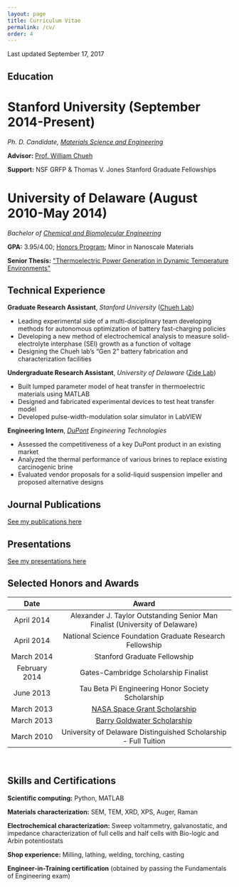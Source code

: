 ```yaml
---
layout: page
title: Curriculum Vitae
permalink: /cv/
order: 4
---
```

Last updated September 17, 2017

## Education

# Stanford University (September 2014-Present)

*Ph. D. Candidate, [Materials Science and Engineering](http://mse.stanford.edu/)*

**Advisor:** [Prof. William Chueh](http://chuehlab.stanford.edu)

**Support:** NSF GRFP & Thomas V. Jones Stanford Graduate Fellowships

# University of Delaware (August 2010-May 2014)

*Bachelor of [Chemical and Biomolecular Engineering](http://cbe.udel.edu)*

**GPA:** 3.95/4.00; [Honors Program](http://honors.udel.edu/); Minor in Nanoscale Materials

**Senior Thesis:** ["Thermoelectric Power Generation in Dynamic Temperature Environments"](http://udspace.udel.edu/bitstream/handle/19716/13231/Attia%2c%20Peter.pdf?sequence=1&isAllowed=y)

## Technical Experience

**Graduate Research Assistant**, *Stanford University* ([Chueh Lab](http://chuehlab.stanford.edu))
* Leading experimental side of a multi-disciplinary team developing methods for autonomous optimization of battery fast-charging policies
* Developing a new method of electrochemical analysis to measure solid-electrolyte interphase (SEI) growth as a function of voltage
* Designing the Chueh lab’s “Gen 2” battery fabrication and characterization facilities

**Undergraduate Research Assistant**, *University of Delaware* ([Zide Lab](http://www.zidelab.org/))
* Built lumped parameter model of heat transfer in thermoelectric materials using MATLAB
* Designed and fabricated experimental devices to test heat transfer model
* Developed pulse-width-modulation solar simulator in LabVIEW

**Engineering Intern**, *[DuPont](http://www.dupont.com) Engineering Technologies*
* Assessed the competitiveness of a key DuPont product in an existing market
* Analyzed the thermal performance of various brines to replace existing carcinogenic brine
* Evaluated vendor proposals for a solid-liquid suspension impeller and proposed alternative designs

## Journal Publications

[See my publications here](/publications)

## Presentations

[See my presentations here](/presentations)

## Selected Honors and Awards

<table style="width:100%">
  <thead>
    <tr>
      <th>Date</th>
      <th>Award</th>
    </tr>
  </thead>
  <tbody>
  	<tr>
      <td style="text-align:center">April 2014</td>
      <td style="text-align:center">Alexander J. Taylor Outstanding Senior Man Finalist (University of Delaware) </td>
    </tr>
    <tr>
      <td style="text-align:center">April 2014</td>
      <td style="text-align:center">National Science Foundation Graduate Research Fellowship </td>
    </tr>
    <tr>
      <td style="text-align:center">March 2014</td>
      <td style="text-align:center">Stanford Graduate Fellowship </td>
    </tr>
    <tr>
      <td style="text-align:center">February 2014</td>
      <td style="text-align:center">Gates-Cambridge Scholarship Finalist </td>
    </tr>
    <tr>
      <td style="text-align:center">June 2013</td>
      <td style="text-align:center">Tau Beta Pi Engineering Honor Society Scholarship </td>
    </tr>
    <tr>
      <td style="text-align:center">March 2013</td>
      <td style="text-align:center"><a href="http://www.udel.edu/udaily/2013/apr/space-grant-042613.html">NASA Space Grant Scholarship </a> </td>
    </tr>
    <tr>
      <td style="text-align:center">March 2013</td>
      <td style="text-align:center"><a href="http://www.udel.edu/udaily/2013/apr/goldwater-scholars-041113.html">Barry Goldwater Scholarship </a> </td>
    </tr>
    <tr>
      <td style="text-align:center">March 2010</td>
      <td style="text-align:center">University of Delaware Distinguished Scholarship - Full Tuition </td>
    </tr>
  </tbody>
</table>

<br>

## Skills and Certifications


**Scientific computing:** Python, MATLAB

**Materials characterization:** SEM, TEM, XRD, XPS, Auger, Raman

**Electrochemical characterization:** Sweep voltammetry, galvanostatic, and
impedance characterization of full cells and half cells
with Bio-logic and Arbin potentiostats

**Shop experience:** Milling, lathing, welding, torching, casting

**Engineer-in-Training certification** (obtained by passing the Fundamentals of Engineering exam)

<br>
